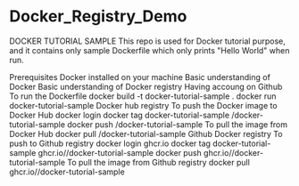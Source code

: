 # Docker_Registry_Demo
DOCKER TUTORIAL SAMPLE
This repo is used for Docker tutorial purpose, and it contains only sample Dockerfile which only prints "Hello World" when run.

Prerequisites
Docker installed on your machine
Basic understanding of Docker
Basic understanding of Docker registry
Having accoung on Github
To run the Dockerfile
docker build -t docker-tutorial-sample .
docker run docker-tutorial-sample
Docker hub registry
To push the Docker image to Docker Hub
docker login
docker tag docker-tutorial-sample <your-dockerhub-username>/docker-tutorial-sample
docker push <your-dockerhub-username>/docker-tutorial-sample
To pull the image from Docker Hub
docker pull <your-dockerhub-username>/docker-tutorial-sample
Github Docker registry
To push to Github registry
docker login ghcr.io
docker tag docker-tutorial-sample ghcr.io/<your-github-username>/docker-tutorial-sample
docker push ghcr.io/<your-github-username>/docker-tutorial-sample
To pull the image from Github registry
docker pull ghcr.io/<your-github-username>/docker-tutorial-sample
